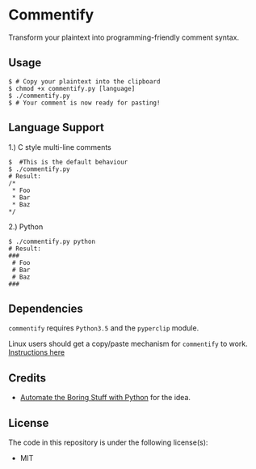 # Commentify

Transform your plaintext into programming-friendly comment syntax.

## Usage

```
$ # Copy your plaintext into the clipboard
$ chmod +x commentify.py [language]
$ ./commentify.py
$ # Your comment is now ready for pasting!
```

## Language Support

1.) C style multi-line comments

```
$  #This is the default behaviour
$ ./commentify.py
# Result:
/*
 * Foo
 * Bar
 * Baz
*/
```    

2.) Python
```
$ ./commentify.py python
# Result:
###
 # Foo
 # Bar
 # Baz
###
```

## Dependencies

`commentify` requires `Python3.5` and the `pyperclip` module. 

Linux users should get a copy/paste mechanism for `commentify` to work. [Instructions here](https://pyperclip.readthedocs.io/en/latest/introduction.html#not-implemented-error)

## Credits

* [Automate the Boring Stuff with Python](https://www.automatetheboringstuff.com) for the idea.

## License

The code in this repository is under the following license(s):

* MIT
